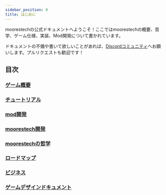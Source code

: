 ```yaml
---
sidebar_position: 0
title: はじめに
---
```


moorestechの公式ドキュメントへようこそ！ここではmoorestechの概要、哲学、ゲーム仕様、実装、Mod開発について書かれています。

ドキュメントの不備や書いて欲しいことがあれば、[Discordコミュニティ](https://discord.gg/ekFYmY3rDP)へお願いします。プルリクエストも歓迎です！

## 目次

### [ゲーム概要](docs/game-overview)

### [チュートリアル](docs/tutorial/opening)

### [mod開発](docs/mod-development/about)

### [moorestech開発](docs/moorestech-dev/built-environment)

### [moorestechの哲学](docs/philosophy/about)

### [ロードマップ](docs/loadmap)

### [ビジネス](docs/business/about)

### [ゲームデザインドキュメント](/docs/gdd/about)